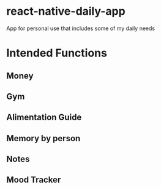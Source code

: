 # react-native-daily-app
App for personal use that includes some of my daily needs


# Intended Functions

## Money
## Gym
## Alimentation Guide
## Memory by person
## Notes
## Mood Tracker

